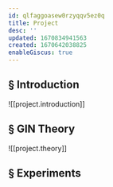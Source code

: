 ```yaml
---
id: qlfaggoasew0rzyqqv5ez0q
title: Project
desc: ''
updated: 1670834941563
created: 1670642038825
enableGiscus: true
---
```

## § Introduction
![[project.introduction]]

## § GIN Theory
![[project.theory]]

## § Experiments